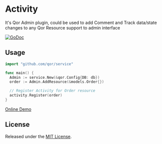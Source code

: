 # Activity

It's Qor Admin plugin, could be used to add Comment and Track data/state changes to any Qor Resource support to admin interface

[![GoDoc](https://godoc.org/github.com/qor/activity?status.svg)](https://godoc.org/github.com/qor/activity)

## Usage

```go
import "github.com/qor/service"

func main() {
  Admin := service.New(&qor.Config{DB: db})
  order := Admin.AddResource(&models.Order{})

  // Register Activity for Order resource
  activity.Register(order)
}
```

[Online Demo](http://demo.getqor.com/admin/orders)

## License

Released under the [MIT License](http://opensource.org/licenses/MIT).
